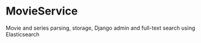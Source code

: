 # MovieService
Movie and series parsing, storage, Django admin and full-text search using Elasticsearch
